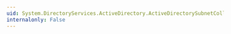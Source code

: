 ```yaml
---
uid: System.DirectoryServices.ActiveDirectory.ActiveDirectorySubnetCollection.Contains(System.DirectoryServices.ActiveDirectory.ActiveDirectorySubnet)
internalonly: False
---
```


